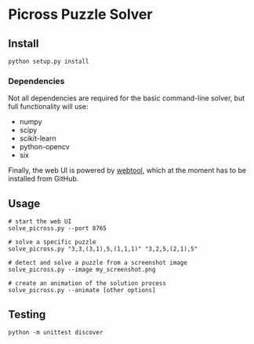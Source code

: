 # Picross Puzzle Solver

## Install
```
python setup.py install
```

### Dependencies

Not all dependencies are required for the basic command-line solver,
but full functionality will use:

 * numpy
 * scipy
 * scikit-learn
 * python-opencv
 * six

Finally, the web UI is powered by
[webtool](https://github.com/perimosocordiae/webtool),
which at the moment has to be installed from GitHub.

## Usage
```
# start the web UI
solve_picross.py --port 8765

# solve a specific puzzle
solve_picross.py "3,3,(3,1),5,(1,1,1)" "3,2,5,(2,1),5"

# detect and solve a puzzle from a screenshot image
solve_picross.py --image my_screenshot.png

# create an animation of the solution process
solve_picross.py --animate [other options]
```

## Testing
```
python -m unittest discover
```
